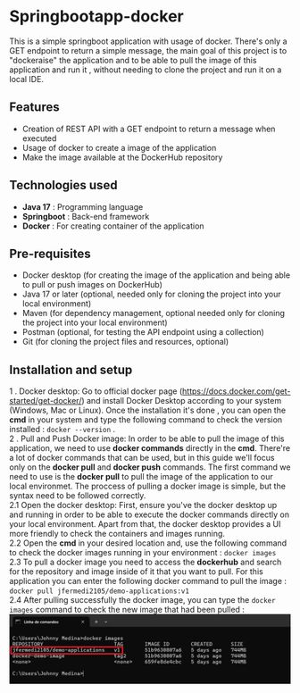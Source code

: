 # Springbootapp-docker
This is a simple springboot application with usage of docker. There's only a GET endpoint to return a simple message, the main goal of this project is to "dockeraise" the application and to be able to pull the image of this application and run it , without needing to clone the project and run it on a local IDE.

## Features
- Creation of REST API with a GET endpoint to return a message when executed
- Usage of docker to create a image of the application
- Make the image available at the DockerHub repository

## Technologies used
- **Java 17** : Programming language
- **Springboot** : Back-end framework
- **Docker** : For creating container of the application

## Pre-requisites
- Docker desktop (for creating the image of the application and being able to pull or push images on DockerHub)
- Java 17 or later (optional, needed only for cloning the project into your local environment)
- Maven (for dependency management, optional needed only for cloning the project into your local environment)
- Postman (optional, for testing the API endpoint using a collection)
- Git (for cloning the project files and resources, optional)

## Installation and setup
1 . Docker desktop:
  Go to official docker page (https://docs.docker.com/get-started/get-docker/) and install Docker Desktop according to your system (Windows, Mac or Linux).
  Once the installation it's done , you can open the **cmd** in your system and type the following command to check the version installed : 
  `` docker --version `` .<br>
2 . Pull and Push Docker image: 
 In order to be able to pull the image of this application, we need to use **docker commands** directly in the **cmd**. There're a lot of docker commands that can be used, but in this guide we'll focus only on the **docker pull** and **docker push** commands. 
 The first command we need to use is the **docker pull** to pull the image of the application to our local environmet. The proccess of pulling a docker image is simple, but the syntax need to be followed correctly.  
 2.1 Open the docker desktop: First, ensure you've the docker desktop up and running in order to be able to execute the docker commands directly on your local environment. Apart from that, the docker desktop provides a UI more friendly to check the containers and images running.<br>
 2.2 Open the **cmd** in your desired location and, use the following command to check the docker images running in your environment : `` docker images `` <br>
 2.3 To pull a docker image you need to access the **dockerhub** and search for the repository and image inside of it that you want to pull. For this application you can enter the following docker command to pull the image : `` docker pull jfermedi2105/demo-applications:v1``<br>
 2.4 After pulling successfully the docker image, you can type the `` docker images `` command to check the new image that had been pulled : ![App Screenshot](docker-demo/images/docker-images.jpg)
 
